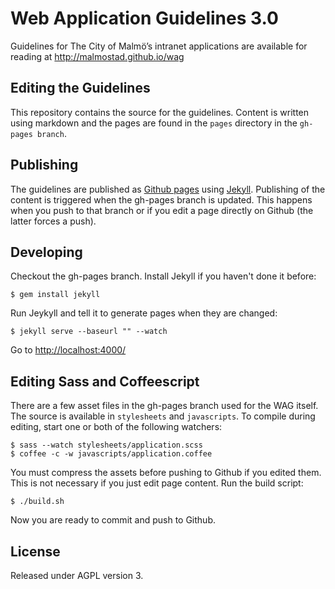 Web Application Guidelines 3.0
==============================

Guidelines for The City of Malmö’s intranet applications are available for reading at http://malmostad.github.io/wag


## Editing the Guidelines
This repository contains the source for the guidelines. Content is written using markdown and the pages are found in the `pages` directory in the `gh-pages branch`.

## Publishing
The guidelines are published as [Github pages](http://pages.github.com/) using [Jekyll](http://jekyllrb.com/). Publishing of the content is triggered when the gh-pages branch is updated. This happens when you push to that branch or if you edit a page directly on Github (the latter forces a push).

## Developing
Checkout the gh-pages branch. Install Jekyll if you haven't done it before:

``` shell
$ gem install jekyll
```

Run Jeykyll and tell it to generate pages when they are changed:

``` shell
$ jekyll serve --baseurl "" --watch
```
Go to [http://localhost:4000/](http://localhost:4000/)


## Editing Sass and Coffeescript
There are a few asset files in the gh-pages branch used for the WAG itself. The source is available in `stylesheets` and `javascripts`. To compile during editing, start one or both of the following watchers:

``` shell
$ sass --watch stylesheets/application.scss
$ coffee -c -w javascripts/application.coffee
```

You must compress the assets before pushing to Github if you edited them. This is not necessary if you just edit page content. Run the build script:
``` shell
$ ./build.sh
```

Now you are ready to commit and push to Github.


## License
Released under AGPL version 3.
